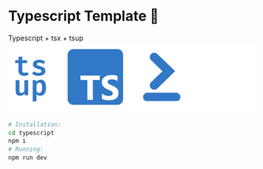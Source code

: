 # Typescript Template 📘
Typescript + tsx + tsup
![](./banner.png)

```bash
# Installation:
cd typescript
npm i
# Running:
npm run dev
```

